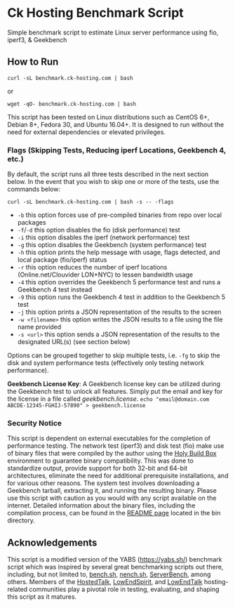 # Ck Hosting Benchmark Script
Simple benchmark script to estimate Linux server performance using fio, iperf3, & Geekbench

## How to Run

```
curl -sL benchmark.ck-hosting.com | bash
```

or 

```
wget -qO- benchmark.ck-hosting.com | bash
```

This script has been tested on Linux distributions such as CentOS 6+, Debian 8+, Fedora 30, and Ubuntu 16.04+. It is designed to run without the need for external dependencies or elevated privileges.

### Flags (Skipping Tests, Reducing iperf Locations, Geekbench 4, etc.)

By default, the script runs all three tests described in the next section below. In the event that you wish to skip one or more of the tests, use the commands below:

```
curl -sL benchmark.ck-hosting.com | bash -s -- -flags
```

* `-b` this option forces use of pre-compiled binaries from repo over local packages
* `-f`/`-d` this option disables the fio (disk performance) test
* `-i` this option disables the iperf (network performance) test
* `-g` this option disables the Geekbench (system performance) test
* `-h` this option prints the help message with usage, flags detected, and local package (fio/iperf) status
* `-r` this option reduces the number of iperf locations (Online.net/Clouvider LON+NYC) to lessen bandwidth usage
* `-4` this option overrides the Geekbench 5 performance test and runs a Geekbench 4 test instead
* `-9` this option runs the Geekbench 4 test in addition to the Geekbench 5 test
* `-j` this option prints a JSON representation of the results to the screen
* `-w <filename>` this option writes the JSON results to a file using the file name provided
* `-s <url>` this option sends a JSON representation of the results to the designated URL(s) (see section below)

Options can be grouped together to skip multiple tests, i.e. `-fg` to skip the disk and system performance tests (effectively only testing network performance).

**Geekbench License Key**: A Geekbench license key can be utilized during the Geekbench test to unlock all features. Simply put the email and key for the license in a file called _geekbench.license_. `echo "email@domain.com ABCDE-12345-FGHIJ-57890" > geekbench.license`

### Security Notice

This script is dependent on external executables for the completion of performance testing. The network test (iperf3) and disk test (fio) make use of binary files that were compiled by the author using the [Holy Build Box](https://github.com/phusion/holy-build-box) environment to guarantee binary compatibility. This was done to standardize output, provide support for both 32-bit and 64-bit architectures, eliminate the need for additional prerequisite installations, and for various other reasons. The system test involves downloading a Geekbench tarball, extracting it, and running the resulting binary. Please use this script with caution as you would with any script available on the internet. Detailed information about the binary files, including the compilation process, can be found in the [README page](bin/README.md) located in the bin directory.

## Acknowledgements

This script is a modified version of the YABS (https://yabs.sh/) benchmark script which was inspired by several great benchmarking scripts out there, including, but not limited to, [bench.sh](https://bench.sh/), [nench.sh](https://github.com/n-st/nench), [ServerBench](https://github.com/K4Y5/ServerBench), among others. Members of the [HostedTalk](https://hostedtalk.net), [LowEndSpirit](https://talk.lowendspirit.com), and [LowEndTalk](https://www.lowendtalk.com) hosting-related communities play a pivotal role in testing, evaluating, and shaping this script as it matures.
